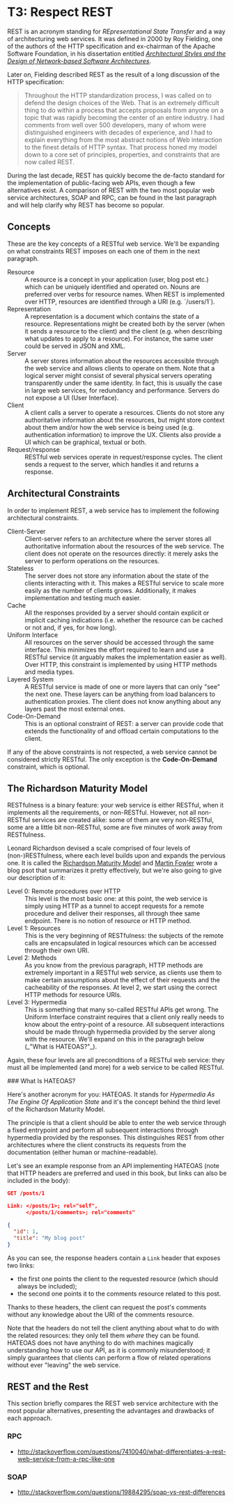 # T3: Respect REST

REST is an acronym standing for _REpresentational State Transfer_ and a way of architecturing web
services. It was defined in 2000 by Roy Fielding, one of the authors of the HTTP specification and
ex-chairman of the Apache Software Foundation, in his dissertation entitled
[_Architectural Styles and the Design of Network-based Software Architectures_](http://www.ics.uci.edu/~fielding/pubs/dissertation/fielding_dissertation.pdf).

Later on, Fielding described REST as the result of a long discussion of the HTTP specification:

> Throughout the HTTP standardization process, I was called on to defend the design choices of the
> Web. That is an extremely difficult thing to do within a process that accepts proposals from
> anyone on a topic that was rapidly becoming the center of an entire industry. I had comments from
> well over 500 developers, many of whom were distinguished engineers with decades of experience,
> and I had to explain everything from the most abstract notions of Web interaction to the finest
> details of HTTP syntax. That process honed my model down to a core set of principles, properties,
> and constraints that are now called REST.

During the last decade, REST has quickly become the de-facto standard for the implementation of
public-facing web APIs, even though a few alternatives exist. A comparison of REST with the two most
popular web service architectures, SOAP and RPC, can be found in the last paragraph and will help
clarify why REST has become so popular.

## Concepts

These are the key concepts of a RESTful web service. We'll be expanding on what constraints REST
imposes on each one of them in the next paragraph.

<dl data-markdown>
  <dt>Resource</dt>
  <dd>
    A resource is a concept in your application (user, blog post etc.) which can be uniquely
    identified and operated on. Nouns are preferred over verbs for resource names. When REST is
    implemented over HTTP, resources are identified through a URI (e.g. `/users/1`).
  </dd>

  <dt>Representation</dt>
  <dd>
    A representation is a document which contains the state of a resource. Representations might be
    created both by the server (when it sends a resource to the client) and the client (e.g. when
    describing what updates to apply to a resource). For instance, the same user could be served in
    JSON and XML.
  </dd>

  <dt>Server</dt>
  <dd data-markdown>
    A server stores information about the resources accessible through the web service and allows
    clients to operate on them. Note that a logical server might consist of several physical servers
    operating transparently under the same identity. In fact, this is usually the case in large web
    services, for redundancy and performance. Servers do not expose a UI (User Interface).
  </dd>

  <dt>Client</dt>
  <dd>
    A client calls a server to operate a resources. Clients do not store any authoritative
    information about the resources, but might store context about them and/or how the web service
    is being used (e.g. authentication information) to improve the UX. Clients also provide a UI
    which can be graphical, textual or both.
  </dd>

  <dt>Request/response</dt>
  <dd>
    RESTful web services operate in request/response cycles. The client sends a request to the
    server, which handles it and returns a response.
  </dd>
</dl>

## Architectural Constraints

In order to implement REST, a web service has to implement the following architectural constraints.

<dl>
  <dt>Client-Server</dt>
  <dd>
    Client-server refers to an architecture where the server stores all authoritative information
    about the resources of the web service. The client does not operate on the resources directly:
    it merely asks the server to perform operations on the resources.
  </dd>

  <dt>Stateless</dt>
  <dd>
    The server does not store any information about the state of the clients interacting with it.
    This makes a RESTful service to scale more easily as the number of clients grows. Additionally,
    it makes implementation and testing much easier.
  </dd>

  <dt>Cache</dt>
  <dd>
    All the responses provided by a server should contain explicit or implicit caching indications
    (i.e. whether the resource can be cached or not and, if yes, for how long).
  </dd>

  <dt>Uniform Interface</dt>
  <dd>
    All resources on the server should be accessed through the same interface. This minimizes the
    effort required to learn and use a RESTful service (it arguably makes the implementation easier
    as well). Over HTTP, this constraint is implemented by using HTTP methods and media types.
  </dd>

  <dt>Layered System</dt>
  <dd>
    A RESTful service is made of one or more layers that can only "see" the next one. These layers
    can be anything from load balancers to authentication proxies. The client does not know anything
    about any layers past the most external ones.
  </dd>

  <dt>Code-On-Demand</dt>
  <dd>
    This is an optional constraint of REST: a server can provide code that extends the functionality
    of and offload certain computations to the client.
  </dd>
</dl>

If any of the above constraints is not respected, a web service cannot be considered strictly
RESTful. The only exception is the **Code-On-Demand** constraint, which is optional.

## The Richardson Maturity Model

RESTfulness is a binary feature: your web service is either RESTful, when it implements all the
requirements, or non-RESTful. However, not all non-RESTful services are created alike: some of them
are very non-RESTful, some are a little bit non-RESTful, some are five minutes of work away from
RESTfulness.

Leonard Richardson devised a scale comprised of four levels of (non-)RESTfulness, where each level
builds upon and expands the pervious one. It is called the
[Richardson Maturity Model](https://www.crummy.com/writing/speaking/2008-QCon/act3.html) and
[Martin Fowler](http://martinfowler.com/articles/richardsonMaturityModel.html) wrote a blog psot
that summarizes it pretty effectively, but we're also going to give our description of it:

<dl data-markdown>
  <dt>Level 0: Remote procedures over HTTP</dt>
  <dd>
    This level is the most basic one: at this point, the web service is simply using HTTP as a
    tunnel to accept requests for a remote procedure and deliver their responses, all through thee
    same endpoint. There is no notion of resource or HTTP method.
  </dd>

  <dt>Level 1: Resources</dt>
  <dd>
    This is the very beginning of RESTfulness: the subjects of the remote calls are encapsulated in
    logical resources which can be accessed through their own URI.
  </dd>

  <dt>Level 2: Methods</dt>
  <dd>
    As you know from the previous paragraph, HTTP methods are extremely important in a RESTful web
    service, as clients use them to make certain assumptions about the effect of their requests and
    the cacheability of the responses. At level 2, we start using the correct HTTP methods for
    resource URIs.
  </dd>

  <dt>Level 3: Hypermedia</dt>
  <dd data-markdown>
    This is something that many so-called RESTful APIs get wrong. The Uniform Interface constraint
    requires that a client only really needs to know about the entry-point of a resource. All
    subsequent interactions should be made through hypermedia provided by the server along with the
    resource. We'll expand on this in the paragragh below (_"What is HATEOAS?"_).
  </dd>
</dl>

Again, these four levels are all preconditions of a RESTful web service: they must all be
implemented (and more) for a web service to be called RESTful.

<aside class="info" data-markdown>
### What Is HATEOAS?

Here's another acronym for you: HATEOAS. It stands for _Hypermedia As The Engine Of Application
State_ and it's the concept behind the third level of the Richardson Maturity Model.

The principle is that a client should be able to enter the web service through a fixed entrypoint
and perform all subsequent interactions through hypermedia provided by the responses. This
distinguishes REST from other architectures where the client constructs its requests from the
documentation (either human or machine-readable).

Let's see an example response from an API implementing HATEOAS (note that HTTP headers are preferred
and used in this book, but links can also be included in the body):

```json
GET /posts/1

Link: </posts/1>; rel="self",
      </posts/1/comments>; rel="comments"

{
  "id": 1,
  "title": "My blog post"
}
```

As you can see, the response headers contain a `Link` header that exposes two links:

- the first one points the client to the requested resource (which should always be included);
- the second one points it to the comments resource related to this post.

Thanks to these headers, the client can request the post's comments without any knowledge about the
URI of the comments resource.

Note that the headers do not tell the client anything about what to do with the related resources:
they only tell them _where_ they can be found. HATEOAS does not have anything to do with machines
magically understanding how to use our API, as it is commonly  misunderstood; it simply guarantees
that clients can perform a flow of related operations without ever "leaving" the web service.
</aside>

## REST and the Rest

This section briefly compares the REST web service architecture with the most popular alternatives,
presenting the advantages and drawbacks of each approach.

### RPC

- http://stackoverflow.com/questions/7410040/what-differentiates-a-rest-web-service-from-a-rpc-like-one

### SOAP

- http://stackoverflow.com/questions/19884295/soap-vs-rest-differences
